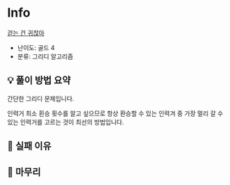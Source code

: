 # Info
[걷는 건 귀찮아](https://boj.kr/20928)

- 난이도: 골드 4
- 분류: 그리디 알고리즘

## 💡 풀이 방법 요약

간단한 그리디 문제입니다.

인력거 최소 횐승 횟수를 알고 싶으므로 항상 환승할 수 있는 인력겨 중 가장 멀리 갈 수 있는 인력거를 고르는 것이 최선의 방법입니다.

## 👀 실패 이유

## 🙂 마무리
